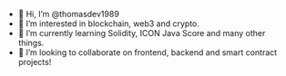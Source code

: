 - 👋 Hi, I’m @thomasdev1989
- 👀 I’m interested in blockchain, web3 and crypto.
- 🌱 I’m currently learning Solidity, ICON Java Score and many other things.
- 💞️ I’m looking to collaborate on frontend, backend and smart contract projects!


<!---
thomasdev1989/thomasdev1989 is a ✨ special ✨ repository because its `README.md` (this file) appears on your GitHub profile.
You can click the Preview link to take a look at your changes.
--->
